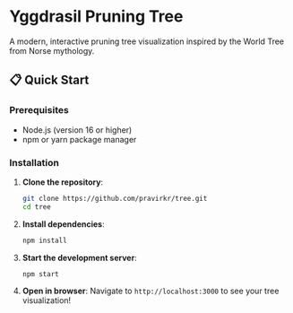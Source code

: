 # Yggdrasil Pruning Tree

A modern, interactive pruning tree visualization inspired by the World Tree from Norse mythology.

## 📋 Quick Start

### Prerequisites

- Node.js (version 16 or higher)
- npm or yarn package manager

### Installation

1. **Clone the repository**:

   ```bash
   git clone https://github.com/pravirkr/tree.git
   cd tree
   ```

2. **Install dependencies**:

   ```bash
   npm install
   ```

3. **Start the development server**:

   ```bash
   npm start
   ```

4. **Open in browser**:
   Navigate to `http://localhost:3000` to see your tree visualization!
